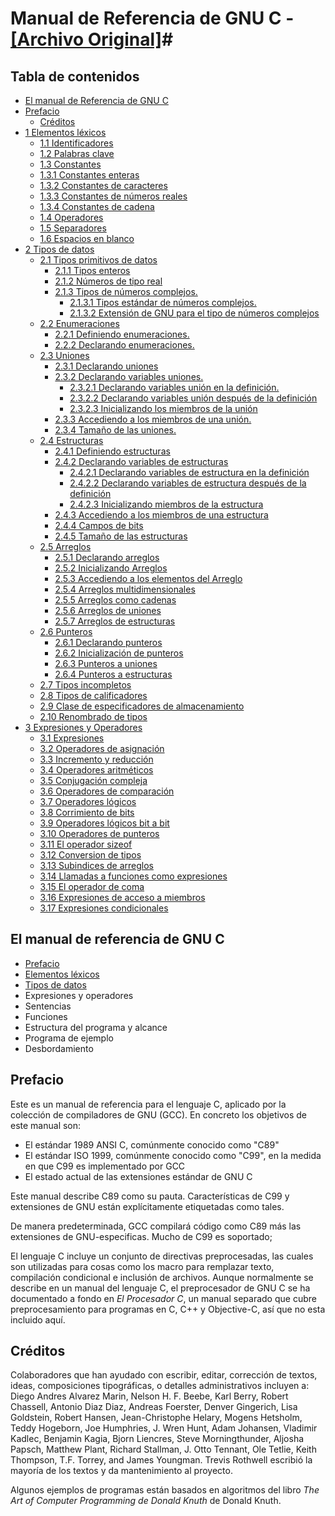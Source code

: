 # Manual de Referencia de GNU C - [[Archivo Original]](https://www.gnu.org/software/gnu-c-manual/gnu-c-manual.html)#


## Tabla de contenidos ##

- [El manual de Referencia de GNU C](#el-manual-de-referencia-de-gnu-c)
- [Prefacio](#prefacio)
	- [Créditos](#cr%C3%A9ditos)
- [1 Elementos léxicos](1#1-elementos-l%C3%A9xicos)
    - [1.1 Identificadores](1#11-identificadores)
    - [1.2 Palabras clave](1#12-palabras-clave)
    - [1.3 Constantes](1#13-constantes)
    - [1.3.1 Constantes enteras](1#131-constantes-enteras)
    - [1.3.2 Constantes de caracteres](1#132-constantes-de-caracteres)
    - [1.3.3 Constantes de números reales](1#133-constantes-de-n%C3%BAmeros-reales) 
    - [1.3.4 Constantes de cadena](1#134-constantes-de-cadena)
    - [1.4 Operadores](1#14-operadores)
    - [1.5 Separadores](1#15-separadores)
    - [1.6 Espacios en blanco](1#16-espacios-en-blanco)
- [2 Tipos de datos](2#2-tipos-de-datos)
	- [2.1 Tipos primitivos de datos](2#21-tipos-primitivos-de-datos)
		- [2.1.1 Tipos enteros](2#211-tipos-enteros)
		- [2.1.2 Números de tipo real](2#212-n%C3%BAmeros-de-tipo-real)
		- [2.1.3 Tipos de números complejos.](2#213-tipos-de-n%C3%BAmeros-complejos)
			- [2.1.3.1 Tipos estándar de números complejos.](2#2131-tipos-est%C3%A1ndar-de-n%C3%BAmeros-complejos)
			- [2.1.3.2 Extensión de GNU para el tipo de números complejos](2#2132-extensi%C3%B3n-de-gnu-para-el-tipo-de-n%C3%BAmeros-complejos)
	- [2.2 Enumeraciones](2#22-enumeraciones)
		- [2.2.1 Definiendo enumeraciones.](2#221-definiendo-enumeraciones)
		- [2.2.2 Declarando enumeraciones.](2#222-declarando-enumeraciones)
	- [2.3 Uniones](2#23-uniones)
		- [2.3.1 Declarando uniones](2#231-declarando-uniones)
		- [2.3.2 Declarando variables uniones.](2#232-declarando-variables-uniones)
			- [2.3.2.1 Declarando variables unión en la definición.](2#2321-declarando-variables-uni%C3%B3n-en-la-definici%C3%B3n)
			- [2.3.2.2 Declarando variables unión después de la definición](2#2322-declarando-variables-uni%C3%B3n-despu%C3%A9s-de-la-definici%C3%B3n)
			- [2.3.2.3 Inicializando los miembros de la unión](2#2323-inicializando-los-miembros-de-la-uni%C3%B3n)
		- [2.3.3 Accediendo a los miembros de una unión.](2#233-accediendo-a-los-miembros-de-una-uni%C3%B3n)
		- [2.3.4 Tamaño de las uniones.](2#234-tama%C3%B1o-de-las-uniones)
	- [2.4 Estructuras](2#24-estructuras)
		- [2.4.1 Definiendo estructuras](2#241-definiendo-estructuras)
		- [2.4.2 Declarando variables de estructuras](2#242-declarando-variables-de-estructuras)
			- [2.4.2.1 Declarando variables de estructura en la definición](2#2421-declarando-variables-de-estructura-en-la-definici%C3%B3n)
			- [2.4.2.2 Declarando variables de estructura después de la definición](2#2422-declarando-variables-de-estructura-despu%C3%A9s-de-la-definici%C3%B3n)
			- [2.4.2.3 Inicializando miembros de la estructura](2#2423-inicializando-miembros-de-la-estructura)
		- [2.4.3 Accediendo a los miembros de una estructura](2#243-accediendo-a-los-miembros-de-una-estructura)
		- [2.4.4 Campos de bits](2#244-campos-de-bits)
		- [2.4.5 Tamaño de las estructuras](2#245-tama%C3%B1o-de-las-estructuras)
  - [2.5 Arreglos](2#25-arreglos)
    - [2.5.1 Declarando arreglos](2#251-declarando-arreglos)
    - [2.5.2 Inicializando Arreglos](2#252-inicializando-arreglos)
    - [2.5.3 Accediendo a los elementos del Arreglo](2#253-accediendo-a-los-elementos-del-arreglo)
    - [2.5.4 Arreglos multidimensionales](2#254-arreglos-multidimensionales)
    - [2.5.5 Arreglos como cadenas](2#255-arreglos-como-cadenas)
    - [2.5.6 Arreglos de uniones](2#256-arreglo-de-uniones)
    - [2.5.7 Arreglos de estructuras](2#257-arreglo-de-estructuras)
  - [2.6 Punteros](2#26-punteros)
    - [2.6.1 Declarando punteros](2#261-declarando-punteros)
    - [2.6.2 Inicialización de punteros](2#262-inicializaci%C3%B3n-de-punteros)
    - [2.6.3 Punteros a uniones](2#263-punteros-a-uniones)
    - [2.6.4 Punteros a estructuras](2#264-punteros-a-estructuras)
  - [2.7 Tipos incompletos](2#27-tipos-incompletos)
  - [2.8 Tipos de calificadores](2#28-tipos-de-calificadores)
  - [2.9 Clase de especificadores de almacenamiento](2#29-clase-de-especificadores-de-almacenamiento)
  - [2.10 Renombrado de tipos](2#210-renombrar-tipos)
- [3 Expresiones y Operadores](3#3-expresiones-y-operadores)
	- [3.1 Expresiones](3#31-expresiones)
	- [3.2 Operadores de asignación](3#32-operadores-de-asignaci%C3%B3n)
	- [3.3 Incremento y reducción](3#33-incremento-y-reducci%C3%B3n)
	- [3.4 Operadores aritméticos](3#34-operadores-aritm%C3%A9ticos)
  - [3.5 Conjugación compleja](3#35-conjugaci%C3%B3n-compleja)
  - [3.6 Operadores de comparación](3#36-operadores-de-comparaci%C3%B3n)
  - [3.7 Operadores lógicos](3#37-operadores-l%C3%B3gicos)
  - [3.8 Corrimiento de bits](3#38-corrimiento-de-bits)
  - [3.9 Operadores lógicos bit a bit](3#39-operadores-l%C3%B3gicos-bit-a-bit)
  - [3.10 Operadores de punteros](3#310-operadores-de-punteros)
  - [3.11 El operador sizeof](3#311-el-operador-sizeof)
  - [3.12 Conversion de tipos](3#312-conversion-de-tipos)
  - [3.13 Subindices de arreglos](3#313-subindices-de-arreglos)
  - [3.14 Llamadas a funciones como expresiones](3#314-llamadas-a-funciones-como-expresiones)
  - [3.15 El operador de coma](3#315-el-operador-de-coma)
  - [3.16 Expresiones de acceso a miembros](3#316-expresiones-de-acceso-a-miembros)
  - [3.17 Expresiones condicionales](3#317-expresiones-condicionales)
	
## El manual de referencia de GNU C ##

- [Prefacio](#prefacio)
- [Elementos léxicos](1#1-elementos-l%C3%A9xicos)
- [Tipos de datos](2#2-tipos-de-datos)
- Expresiones y operadores
- Sentencias
- Funciones
- Estructura del programa y alcance
- Programa de ejemplo
- Desbordamiento

## Prefacio ##

Este es un manual de referencia para el lenguaje C, aplicado por la colección de compiladores de GNU (GCC). En concreto los objetivos de este manual son: 

- El estándar 1989 ANSI C, comúnmente conocido como "C89"
- El estándar ISO 1999, comúnmente conocido como "C99", en la medida en que C99 es implementado por GCC
- El estado actual de las extensiones estándar de GNU C

Este manual describe C89 como su pauta. Características de C99 y extensiones de GNU están explícitamente etiquetadas como tales. 

De manera predeterminada, GCC compilará código como C89 más las extensiones de GNU-especificas. Mucho de C99 es soportado; 

El lenguaje C incluye un conjunto de directivas preprocesadas, las cuales son utilizadas para cosas como los macro para remplazar texto, compilación condicional e inclusión de archivos. Aunque normalmente se describe en un manual del lenguaje C, el preprocesador de GNU C se ha documentado a fondo en *El Procesador C*, un manual separado que cubre preprocesamiento para programas en C, C++ y Objective-C, así que no esta incluido aquí.

## Créditos ##

Colaboradores que han ayudado con escribir, editar, corrección de textos, ideas, composiciones tipográficas, o detalles administrativos incluyen a: Diego Andres Alvarez Marin, Nelson H. F. Beebe, Karl Berry, Robert Chassell, Antonio Diaz Diaz, Andreas Foerster, Denver Gingerich, Lisa Goldstein, Robert Hansen, Jean-Christophe Helary, Mogens Hetsholm, Teddy Hogeborn, Joe Humphries, J. Wren Hunt, Adam Johansen, Vladimir Kadlec, Benjamin Kagia, Bjorn Liencres, Steve Morningthunder, Aljosha Papsch, Matthew Plant, Richard Stallman, J. Otto Tennant, Ole Tetlie, Keith Thompson, T.F. Torrey, and James Youngman. Trevis Rothwell escribió la mayoría de los textos y  da  mantenimiento al proyecto.

Algunos ejemplos de programas están basados en algoritmos del libro *The Art of Computer Programming de Donald Knuth* de Donald Knuth.
